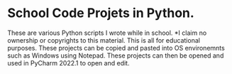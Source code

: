 # School Code Projets in Python.
These are various Python scripts I wrote while in school. *I claim no ownership or copyrights to this material. This is all for educational purposes. 
These projects can be copied and pasted into OS environemnts such as Windows using Notepad.
These projects can then be opened and used in PyCharm 2022.1 to open and edit. 
